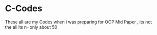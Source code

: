 # C-Codes
These all are my Codes when i was preparing for OOP Mid Paper , its not the all its n=only about 50
